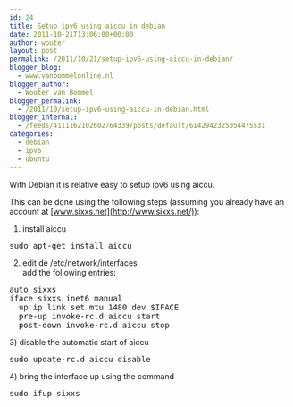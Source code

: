 ```yaml
---
id: 24
title: Setup ipv6 using aiccu in debian
date: 2011-10-21T13:06:00+00:00
author: wouter
layout: post
permalink: /2011/10/21/setup-ipv6-using-aiccu-in-debian/
blogger_blog:
  - www.vanbommelonline.nl
blogger_author:
  - Wouter van Bommel
blogger_permalink:
  - /2011/10/setup-ipv6-using-aiccu-in-debian.html
blogger_internal:
  - /feeds/4111162102602764339/posts/default/6142942325054475531
categories:
  - debian
  - ipv6
  - ubuntu
---
```

With Debian it is relative easy to setup ipv6 using aiccu.

This can be done using the following steps (assuming you already have an account at [www.sixxs.net](http://www.sixxs.net/)):  
1) install aiccu

<pre>sudo apt-get install aiccu</pre>

2) edit de /etc/network/interfaces  
add the following entries:

<pre>auto sixxs<br />iface sixxs inet6 manual<br />  up ip link set mtu 1480 dev $IFACE<br />  pre-up invoke-rc.d aiccu start<br />  post-down invoke-rc.d aiccu stop<br /></pre>

<div>
  3) disable the automatic start of aiccu</p> 
  
  <pre>sudo update-rc.d aiccu disable</pre>
</div>

<div>
  4) bring the interface up using the command</p> 
  
  <pre>sudo ifup sixxs</pre>
</div>